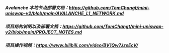 ##### Avalanche 本地节点部署文档：https://github.com/TomChangt/mini-uniswap-v2/blob/main/AVALANCHE_L1_NETWORK.md

##### 项目结构说明以及部署文档：https://github.com/TomChangt/mini-uniswap-v2/blob/main/PROJECT_NOTES.md

##### 项目操作视频：https://www.bilibili.com/video/BV1Qw7JzeEcV/
